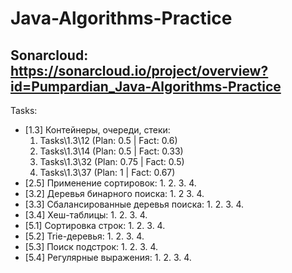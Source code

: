 # Java-Algorithms-Practice
## Sonarcloud: https://sonarcloud.io/project/overview?id=Pumpardian_Java-Algorithms-Practice
Tasks:
- [1.3] Контейнеры, очереди, стеки:
  1. Tasks\1.3\12 (Plan: 0.5 | Fact: 0.6)
  2. Tasks\1.3\14 (Plan: 0.5 | Fact: 0.33)
  3. Tasks\1.3\32 (Plan: 0.75 | Fact: 0.5)
  4. Tasks\1.3\37 (Plan: 1 | Fact: 0.67)
- [2.5] Применение сортировок:
  1.
  2.
  3.
  4.
- [3.2] Деревья бинарного поиска:
  1.
  2
  3.
  4.
- [3.3] Сбалансированные деревья поиска:
  1.
  2.
  3.
  4.
- [3.4] Хеш-таблицы:
  1.
  2.
  3.
  4.
- [5.1] Сортировка строк:
  1.
  2.
  3.
  4.
- [5.2] Trie-деревья:
  1.
  2.
  3.
  4.
- [5.3] Поиск подстрок:
  1.
  2.
  3.
  4.
- [5.4] Регулярные выражения:
  1.
  2.
  3.
  4.